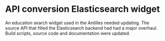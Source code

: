 <!--
  slug: api-conversion-elasticsearch-widget
  type: fortpolio
  excerpt: Implemented and styled the, previously developed, Education Widget for the Ministry of Education of the Netherlands Antilles. Source API changes required updates to the code that populated the Elasticsearch backend. 
  excerptNl: Implementatie en vormgeving van de eerder ontwikkelde Education Widget voor het Ministerie van Onderwijs van de Nederlandse Antillen. Wijzigingen aan de oorspronkelijke REST-API worden doorgevoerd in de code die de Elasticsearch backend vult. 
  titleNl: API aanpassingen voor Elasticsearch widget
  categories: JavaScript, HTML/CSS, framework, UX, mobile
  tags: CSS, HTML, JavaScript, Grunt, Elasticsearch, Bootstrap, JSDoc
  clients: Ministry of Education, Culture, Youth and Sports, Division for Educational Innovations
  collaboration: Studiekeuze123
  prizes: 
  images: 
  inCv: true
  inPortfolio: false
  dateFrom: 2016-03-23
  dateTo: 2016-07-25
  oldDateFrom: 2016-05-25
  oldDateTo: 2016-06-25
-->

# API conversion Elasticsearch widget

An education search widget used in the Antilles needed updating. The source API that filled the Elasticsearch backend had had a major overhaul. Build scripts, source code and documentation were updated.
